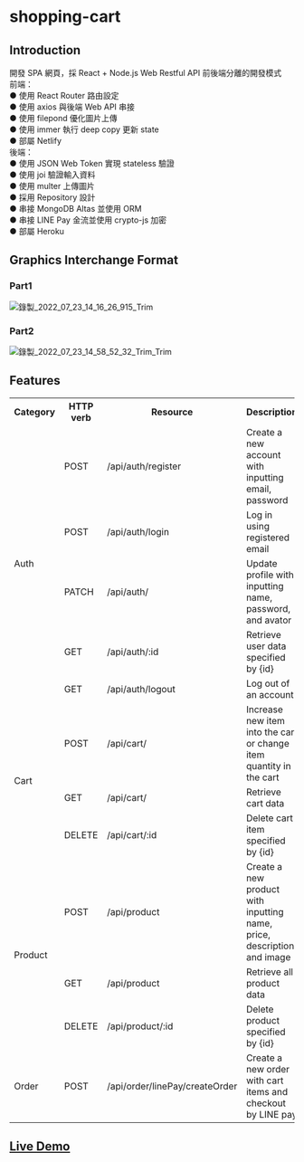 # shopping-cart
## Introduction
開發 SPA 網頁，採 React + Node.js Web Restful API 前後端分離的開發模式<br />
前端：<br />
●  使用 React Router 路由設定<br />
●  使用 axios 與後端 Web API 串接<br />
●  使用 filepond 優化圖片上傳<br />
●  使用 immer 執行 deep copy 更新 state<br />
●  部屬 Netlify<br />
後端：<br />
●  使用 JSON Web Token 實現 stateless 驗證<br />
●  使用 joi 驗證輸入資料<br />
●  使用 multer 上傳圖片<br />
●  採用 Repository 設計<br />
●  串接 MongoDB Altas 並使用 ORM<br />
●  串接 LINE Pay 金流並使用 crypto-js 加密<br />
●  部屬 Heroku<br />
## Graphics Interchange Format

### Part1
![錄製_2022_07_23_14_16_26_915_Trim](https://user-images.githubusercontent.com/91156531/180593429-cbd2daea-9863-41a8-a5dc-9cf837f19e99.gif)

### Part2
  
![錄製_2022_07_23_14_58_52_32_Trim_Trim](https://user-images.githubusercontent.com/91156531/180594758-bae785a5-f664-45c6-8894-8795675dc7c3.gif)

## Features

<table>
  <tr>
    <th>Category</th>
    <th>HTTP verb</th>
    <th>Resource</th>
    <th>Description</th>
  </tr>
  <tr>
    <td rowspan="5">Auth</td>
    <td>POST</td>
    <td>/api/auth/register</td>
    <td>Create a new account with inputting email, password</td>
  </tr>
  <tr>
    <td>POST</td>
    <td>/api/auth/login</td>
    <td>Log in using registered email</td>
  </tr>
  <tr>
    <td>PATCH</td>
    <td>/api/auth/</td>
    <td>Update profile with inputting name, password, and avator</td>
  </tr>
  <tr>
    <td>GET</td>
    <td>/api/auth/:id</td>
    <td>Retrieve user data specified by {id}</td>
  </tr>
  <tr>
    <td>GET</td>
    <td>/api/auth/logout</td>
    <td>Log out of an account</td>
  </tr>
  <tr>
    <td rowspan="3">Cart</td>
    <td>POST</td>
    <td>/api/cart/</td>
    <td>Increase new item into the cart or change item quantity in the cart</td>
  </tr>
  <tr>
    <td>GET</td>
    <td>/api/cart/</td>
    <td>Retrieve cart data</td>
  </tr>
  <tr>
    <td>DELETE</td>
    <td>/api/cart/:id</td>
    <td>Delete cart item specified by {id}</td>
  </tr>
  <tr>
    <td rowspan="3">Product</td>
    <td>POST</td>
    <td>/api/product</td>
    <td>Create a new product with inputting name, price, description, and image</td>
  </tr>
  <tr>
    <td>GET</td>
    <td>/api/product</td>
    <td>Retrieve all product data</td>
  </tr>
  <tr>
    <td>DELETE</td>
    <td>/api/product/:id</td>
    <td>Delete product specified by {id}</td>
  </tr>
  <tr>
    <td>Order</td>
    <td>POST</td>
    <td>/api/order/linePay/createOrder</td>
    <td>Create a new order with cart items and checkout by LINE pay</td>
  </tr>
</table>

## <a href="https://buy-or-sell-by-yourself.netlify.app">Live Demo</a>


